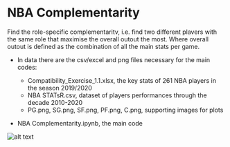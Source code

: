 # NBA Complementarity

Find the role-specific complementaritv, i.e. find two different plavers with the same role that maximise the overall
outout the most. Where overall outout is defined as the combination of all the main stats per game.

- In data there are the csv/excel and png files necessary for the main codes:

  - Compatibility_Exercise_1.1.xlsx, the key stats of 261 NBA players in the season 2019/2020
  - NBA STATsR.csv, dataset of players performances through the decade 2010-2020
  - PG.png, SG.png, SF.png, PF.png, C.png, supporting images for plots
 
- NBA Complementarity.ipynb, the main code

![alt text](https://github.com/leonilorenzo/NBA-Complementarity/tree/main/images/PG_Complementarity?raw=true)
